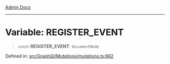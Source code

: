 [Admin Docs](/)

***

# Variable: REGISTER\_EVENT

> `const` **REGISTER\_EVENT**: `DocumentNode`

Defined in: [src/GraphQl/Mutations/mutations.ts:662](https://github.com/PalisadoesFoundation/talawa-admin/blob/main/src/GraphQl/Mutations/mutations.ts#L662)

